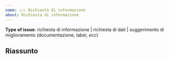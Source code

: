 ```yaml
---
name: 🇮🇹 Richiesta di informazione
about: Richiesta di informazione
---
```


<!--
Grazie per aver mostrato interesse in questo repo.
Da sapere prima di aprire issue:
- Questo lavoro è svolto con puro scopo informativo
- Saranno accettate issue relativi a:
  - richieste di informazione
  - richiesta di dati
  - suggerimenti di miglioramento dei docmenti, metadati del repo, ecc
-->

**Type of issue**: <!-- eliminare tutti non-relativi --> richiesta di informazione | richiesta di dati | suggerimento di miglioramento (documentazione, label, _ecc_)

## Riassunto

<!--
Scrivi qui il riassunto della richiesta.
-->
